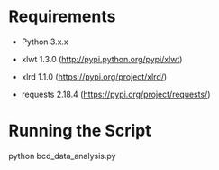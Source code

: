 
# Requirements

- Python 3.x.x

- xlwt 1.3.0                (http://pypi.python.org/pypi/xlwt)
- xlrd 1.1.0                (https://pypi.org/project/xlrd/)
- requests 2.18.4           (https://pypi.org/project/requests/)


# Running the Script

python bcd_data_analysis.py
